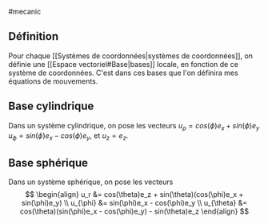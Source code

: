 #mecanic 
## Définition
Pour chaque [[Systèmes de coordonnées|systèmes de coordonnées]], on définie une [[Espace vectoriel#Base|bases]] locale, en fonction de ce système de coordonnées.
C'est dans ces bases que l'on définira mes équations de mouvements. 

## Base cylindrique
Dans un système cylindrique, on pose les vecteurs $u_{\rho} = cos(\phi)e_x + sin(\phi)e_y$ $u_{\phi} = sin(\phi)e_x - cos(\phi)e_y$, et $u_z = e_z$.

## Base sphérique
Dans un système sphérique, on pose les vecteurs 
$$
\begin{align}
u_r &= cos(\theta)e_z + sin(\theta)(cos(\phi)e_x + sin(\phi)e_y) \\
u_{\phi} &= sin(\phi)e_x - cos(\phi)e_y \\
u_{\theta} &= cos(\theta)(sin(\phi)e_x - cos(\phi)e_y) - sin(\theta)e_z
\end{align}
$$
